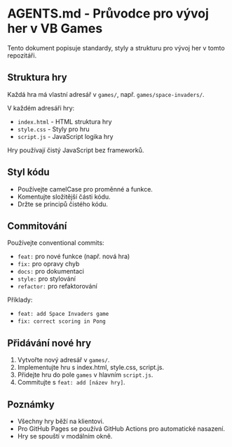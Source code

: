 # AGENTS.md - Průvodce pro vývoj her v VB Games

Tento dokument popisuje standardy, styly a strukturu pro vývoj her v tomto repozitáři.

## Struktura hry

Každá hra má vlastní adresář v `games/`, např. `games/space-invaders/`.

V každém adresáři hry:
- `index.html` - HTML struktura hry
- `style.css` - Styly pro hru
- `script.js` - JavaScript logika hry

Hry používají čistý JavaScript bez frameworků.

## Styl kódu

- Používejte camelCase pro proměnné a funkce.
- Komentujte složitější části kódu.
- Držte se principů čistého kódu.

## Commitování

Používejte conventional commits:
- `feat:` pro nové funkce (např. nová hra)
- `fix:` pro opravy chyb
- `docs:` pro dokumentaci
- `style:` pro stylování
- `refactor:` pro refaktorování

Příklady:
- `feat: add Space Invaders game`
- `fix: correct scoring in Pong`

## Přidávání nové hry

1. Vytvořte nový adresář v `games/`.
2. Implementujte hru s index.html, style.css, script.js.
3. Přidejte hru do pole `games` v hlavním `script.js`.
4. Commitujte s `feat: add [název hry]`.

## Poznámky

- Všechny hry běží na klientovi.
- Pro GitHub Pages se používá GitHub Actions pro automatické nasazení.
- Hry se spouští v modálním okně.

